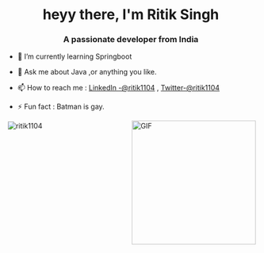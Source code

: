 <h1 align="center">heyy there, I'm Ritik Singh</h1>
<h3 align="center">A passionate developer from India</h3>

- 🌱 I’m currently learning Springboot

- 💬 Ask me about Java ,or anything you like.

- 📫 How to reach me : <a href="https://www.linkedin.com/in/ritik1104/">LinkedIn -@ritik1104</a> , <a href="https://twitter.com/ritik11104">Twitter-@ritik1104</a> 

- ⚡ Fun fact : Batman is gay.
<img hight="320" width="250" align="right" alt="GIF" src="https://github.com/Xx-Ashutosh-xX/Xx-Ashutosh-xX/blob/master/assets/93195.gif">
<p>&nbsp;<img align="center" src="https://github-readme-stats.vercel.app/api?username=ritik1104&show_icons=true&locale=en" alt="ritik1104" /></p>

